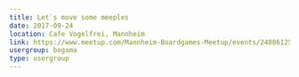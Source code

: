 ```yaml
---
title: Let`s move some meeples
date: 2017-09-24
location: Cafe Vogelfrei, Mannheim
link: https://www.meetup.com/Mannheim-Boardgames-Meetup/events/240861255/
usergroup: bogama
type: usergroup
---
```

